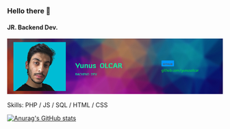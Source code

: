 ### Hello there 👋
#### JR. Backend Dev.
![Level 2 Backend Dev.](https://github.com/yunusolcar/php-camp/blob/master/Html/v1-banner-970x250.1657999755-62d3118b6bfcc.jpg)



Skills: PHP / JS / SQL / HTML / CSS 



[![Anurag's GitHub stats](https://github-readme-stats.vercel.app/api?username=yunusolcar&theme=tokyonight)](https://github.com/anuraghazra/github-readme-stats)




